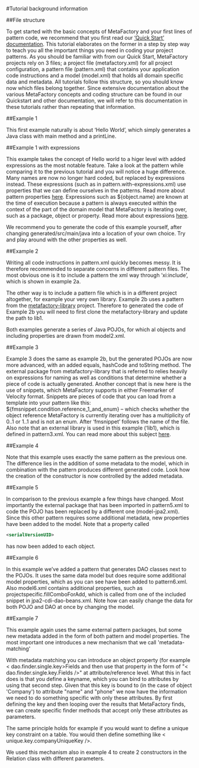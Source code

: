 #Tutorial background information

##File structure

<p>To get started with the basic concepts of MetaFactory and your first lines of pattern code, we recommend that you first read our    <a href="https://www.metafactory.nl/document/quick-start/">‘Quick Start’ documentation</a>. This tutorial elaborates on the former in a step by step way to teach you all the important things you need in coding your project patterns.
As you should be familiar with from our Quick Start, MetaFactory projects rely on 3 files; a project file (metafactory.xml) for all project configuration, a pattern file (pattern.xml) that contains your application code instructions and a model (model.xml) that holds all domain specific data and metadata. All tutorials follow this structure, so you should know now which files belong together.
Since extensive documentation about the various MetaFactory concepts and coding structure can be found in our Quickstart and other documentation, we will refer to this documentation in these tutorials rather than repeating that information.</p>

##Example 1

<p>This first example naturally is about ‘Hello World’, which simply generates a Java class with main method and a printLine.</p> 

##Example 1 with expressions

<p>This example takes the concept of Hello world to a higer level with added expressions as the most notable feature. Take a look at the pattern while comparing it to the previous tutorial and you will notice a huge difference. Many names are now no longer hard coded, but replaced by expressions instead. These expressions (such as in pattern.with-expressions.xml) use properties that we can define ourselves in the patterns. Read more about pattern properties <a href="https://www.metafactory.nl/document/pattern-reference/pattern-properties/">here</a>.
Expressions such as ${object.name} are known at the time of execution because a pattern is always executed within the context of the part of the domain model that MetaFactory is iterating over, such as a package, object or property. Read more about expressions <a href="https://www.metafactory.nl/document/expressions-2/">here</a>.</p>
<p>We recommend you to generate the code of this example yourself, after changing <java.output.directory>generated/src/main/java</java.output.directory> into a location of your own choice. Try and play around with the other properties as well.</p>

##Example 2

<p>Writing all code instructions in pattern.xml quickly becomes messy. It is therefore recommended to separate concerns in different pattern files. The most obvious one is it to include a pattern the xml way through ’xi:include’, which is shown in example 2a.</p>
   <p>The other way is to include a pattern file which is in a different project altogether, for example your very own library. Example 2b uses a pattern from the <a href="https://github.com/MetaFactory/metafactory-library">metafactory-library</a> project. Therefore to generated the code of Example 2b you will need to first clone the metafactory-library and update the path to lib1.</p> 
   <p>Both examples generate a series of Java POJOs, for which al objects and including properties are drawn from model2.xml.</p>

##Example 3

<p>Example 3 does the same as example 2b, but the generated POJOs are now more advanced, with an added equals, hashCode and toString method. The external package from metafactory-library that is referred to relies heavily on expressions for naming as well as conditions that determine whether a piece of code is actually generated. Another concept that is new here is the use of snippets, which MetaFactory supports in either Freemarker of Velocity format.
 Snippets are pieces of code that you can load from a template into your pattern like this: ${fmsnippet.condition.reference_1_and_enum} – which checks whether the object reference MetaFactory is currently iterating over has a multiplicity of 0..1 or 1..1 and is not an enum. After ‘fmsnippet’ follows the name of the file. Also note that an external library is used in this example (‘lib1), which is defined in pattern3.xml. You can read more about this subject <a href="https://www.metafactory.nl/document/pattern-reference/external-libraries/">here</a>.</p>
 
##Example 4

<p>Note that this example uses exactly the same pattern as the previous one. The difference lies in the addition of some metadata to the model, which in combination with the pattern produces different generated code. Look how the creation of the constructor is now controlled by the added metadata.</p>

##Example 5

<p>In comparison to the previous example a few things have changed. Most importantly the external package that has been imported in pattern5.xml to code the POJO has been replaced by a different one (model-jpa2.xml). Since this other pattern requires some additional metadata, new properties have been added to the model. Note that a property called 

```XML
<serialVersionUID>
```

 has now been added to each object.</p>

##Example 6

<p>In this example we’ve added a pattern that generates DAO classes next to the POJOs. It uses the same data model but does require some additional model properties, which as you can see have been added to pattern6.xml. Also model6.xml contains additional properties, such as projectspecific.fillComboForAdd, which is called from one of the included snippet in jpa2-cdi-dao-beans.xml. Note how can easily change the data for both POJO and DAO at once by changing the model.</p>

##Example 7

<p>This example again uses the same external pattern packages, but some new metadata added in the form of both pattern and model properties. The most important one introduces a new mechanism that we call 'metadata-matching'</>
<p> With metadata matching you can introduce an object property (for example < dao.finder.single.key>Fields</dao.finder.single.key > and then use that property in the form of "< dao.finder.single.key.Fields />" at attribute/reference level. 
What this in fact does is that you define a keyname, which you can bind to attributes by using that second step. Given that this key is bound to (in the case of object 'Company') to attribute "name" and "phone" we now have the information we need to do something specific with only these attributes. By first defining the key and then looping over the results that MetaFactory finds, we can create specific finder methods that accept only these attributes as parameters.<p>
The same principle holds for example if you would want to define a unique key constraint on a table. You would then define something like < unique.key.companyUniqueKey />.

We used this mechanism also in example 4 to create 2 constructors in the Relation class with different parameters.




